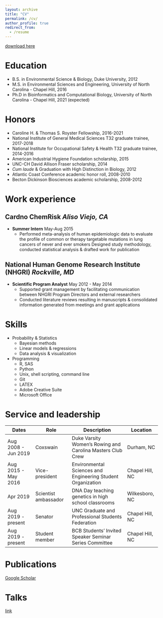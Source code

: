 ```yaml
---
layout: archive
title: "CV"
permalink: /cv/
author_profile: true
redirect_from:
  - /resume
---
```


[download here](https://kathiesun.github.io/files/resume_2019_ksun.pdf)

Education
======
* B.S. in Environmental Science & Biology, Duke University, 2012
* M.S. in Environmental Sciences and Engineering, University of North Carolina - Chapel Hill, 2016
* Ph.D in Bioinformatics and Computational Biology, University of North Carolina - Chapel Hill, 2021 (expected)

Honors
======
* Caroline H. & Thomas S. Royster Fellowship, 2016-2021
* National Institute of General Medical Sciences T32 graduate trainee, 2017-2018
* National Institute for Occupational Safety & Health T32 graduate trainee, 2014-2016
* American Industrial Hygiene Foundation scholarship, 2015
* UNC-CH David Allison Fraser scholarship, 2014
* _Cum laude_ & Graduation with High Distinction in Biology, 2012
* Atlantic Coast Conference academic honor roll, 2008-2010
* Becton Dickinson Biosciences academic scholarship, 2008-2012

Work experience
======

Cardno ChemRisk _Aliso Viejo, CA_
---------------
* **Summer Intern** May-Aug 2015
  * Performed meta-analysis of human epidemiologic data to evaluate the profile of common or therapy targetable mutations in lung cancers of never and ever smokers
Designed study methodology, conducted statistical analysis & drafted work for publication

National Human Genome Research Institute (NHGRI) _Rockville, MD_
---------------
* **Scientific Program Analyst** May 2012 - May 2014
  * Supported grant management by facilitating communication between NHGRI Program Directors and external researchers
  * Conducted literature reviews resulting in manuscripts & consolidated information generated from meetings and grant applications

Skills
======
* Probability & Statistics
  * Bayesian methods
  * Linear models & regressions
  * Data analysis & visualization
* Programming
  * R, SAS
  * Python
  * Unix, shell scripting, command line
  * Git
  * LATEX
  * Adobe Creative Suite
  * Microsoft Office

Service and leadership
=======

| Dates       | Role        | Description | Location    |
| ----------- | ----------- | ----------- | ----------- |
| Aug 2008 - Jun 2019 | Coxswain | Duke Varsity Women’s Rowing and Carolina Masters Club Crew | Durham, NC |
| Aug 2015 - May 2016 | Vice-president | Environmental Sciences and Engineering Student Organization | Chapel Hill, NC |
| Apr 2019 | Scientist ambassador | DNA Day teaching genetics in high school classrooms | Wilkesboro, NC |
| Aug 2019 - present | Senator | UNC Graduate and Professional Students Federation | Chapel Hill, NC |
| Aug 2019 - present | Student member | BCB Students’ Invited Speaker Seminar Series Committee | Chapel Hill, NC |

Publications
======
  [Google Scholar](https://scholar.google.com/citations?user=qo9bddwAAAAJ&hl=en)

Talks
======
  [link](https://kathiesun.github.io/presentations)
